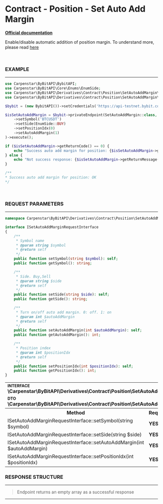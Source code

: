 # Contract - Position - Set Auto Add Margin
<b>[Official documentation](https://bybit-exchange.github.io/docs/derivatives/contract/auto-margin)</b>
<p>Enable/disable automatic addition of position margin. To understand more, please read <a href="https://www.bybit.com/en-US/help-center/s/article/Introduction-to-Auto-Margin-Replenishment-USDT-Contract" target= "_blank">here</a></p>

<br />

<h3 align="left" width="100%"><b>EXAMPLE</b></h3>

---

```php
use Carpenstar\ByBitAPI\BybitAPI;
use Carpenstar\ByBitAPI\Core\Enums\EnumSide;
use Carpenstar\ByBitAPI\Derivatives\Contract\Position\SetAutoAddMargin\Request\SetAutoAddMarginRequest;
use Carpenstar\ByBitAPI\Derivatives\Contract\Position\SetAutoAddMargin\SetAutoAddMargin;

$bybit = (new BybitAPI())->setCredentials('https://api-testnet.bybit.com', 'apiKey', 'apiSecret');

$isSetAutoAddMargin = $bybit->privateEndpoint(SetAutoAddMargin::class, (new SetAutoAddMarginRequest())
    ->setSymbol('BTCUSDT')
    ->setSide(EnumSide::BUY)
    ->setPositionIdx(0)
    ->setAutoAddMargin(1)
)->execute();

if ($isSetAutoAddMargin->getReturnCode() == 0) {
    echo "Success auto add margin for position: {$isSetAutoAddMargin->getReturnMessage()}\n";
} else {
    echo "Not success response: {$isSetAutoAddMargin->getReturnMessage()}\n";
}

/**
* Success auto add margin for position: OK
*/
````

<br />

<h3 align="left" width="100%"><b>REQUEST PARAMETERS</b></h3>

---

```php
namespace Carpenstar\ByBitAPI\Derivatives\Contract\Position\SetAutoAddMargin\Interfaces;

interface ISetAutoAddMarginRequestInterface
{
    /**
     * Symbol name
     * @param string $symbol
     * @return self
     */
    public function setSymbol(string $symbol): self;
    public function getSymbol(): string;

    /**
     * Side. Buy,Sell
     * @param string $side
     * @return self
     */
    public function setSide(string $side): self;
    public function getSide(): string;

    /**
     * Turn on/off auto add margin. 0: off. 1: on
     * @param int $autoAddMargin
     * @return self
     */
    public function setAutoAddMargin(int $autoAddMargin): self;
    public function getAutoAddMargin(): int;

    /**
     * Position index
     * @param int $positionIdx
     * @return self
     */
    public function setPositionIdx(int $positionIdx): self;
    public function getPositionIdx(): int;
}
```

<table style="width: 100%">
   <tr>
     <td colspan="3" style="text-align: left">
        <sup><b>INTERFACE</b></sup> <br />
       <b>\Carpenstar\ByBitAPI\Derivatives\Contract\Position\SetAutoAddMargin\Interfaces\ISetAutoAddMarginRequestInterface::class</b>
     </td>
   </tr>
   <tr>
     <td colspan="3" style="text-align: left">
        <sup><b>DTO</b></sup> <br />
       <b>\Carpenstar\ByBitAPI\Derivatives\Contract\Position\SetAutoAddMargin\Request\SetAutoAddMarginRequest::class</b>
     </td>
   </tr>
   <tr>
     <th style="width: 45%; text-align: center">Method</th>
     <th style="width: 5%; text-align: center">Required</th>
     <th style="width: 50%; text-align: center">Description</th>
   </tr>
   <tr>
     <td>ISetAutoAddMarginRequestInterface::setSymbol(string $symbol)</td>
     <td><b>YES</b></td>
     <td>Trading pair</td>
   </tr>
   <tr>
     <td>ISetAutoAddMarginRequestInterface::setSide(string $side)</td>
     <td><b>YES</b></td>
     <td> Side. Buy,Sell </td>
   </tr>
   <tr>
     <td>ISetAutoAddMarginRequestInterface::setAutoAddMargin(int $autoAddMargin)</td>
     <td><b>YES</b></td>
     <td> Turn on/off auto add margin. 0: off. 1: on </td>
   </tr>
   <tr>
     <td>ISetAutoAddMarginRequestInterface::setPositionIdx(int $positionIdx)</td>
     <td><b>YES</b></td>
     <td> Position index </td>
   </tr>
</table>

<h3 align="left" width="100%"><b>RESPONSE STRUCTURE</b></h3>

---

> Endpoint returns an empty array as a successful response

---